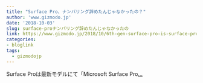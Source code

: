 ```yaml
---
title: "Surface Pro、ナンバリング辞めたんじゃなかったの？"
author: 'www.gizmodo.jp'
date: '2018-10-03'
slug: surface-proナンバリング辞めたんじゃなかったの
link: https://www.gizmodo.jp/2018/10/6th-gen-surface-pro-is-surface-pro-6-why.html
categories:
- bloglink
tags:
  - gizmodojp
---
```


Surface Proは最新モデルにて「Microsoft Surface Pro[... <i class="fas fa-external-link-alt"></i>](https://www.gizmodo.jp/2018/10/6th-gen-surface-pro-is-surface-pro-6-why.html)

